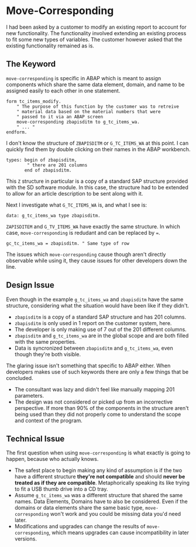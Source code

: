 Move-Corresponding
==================

I had been asked by a customer to modify an existing report to account for new functionality. The functionality involved extending an existing process to fit some new types of variables. The customer however asked that the existing functionality remained as is.

## The Keyword

`move-corresponding` is specific in ABAP which is meant to assign components which share the same data element, domain, and name to be assigned easily to each other in one statement. 

```abap
form tc_items_modify.
	" The purpose of this function by the customer was to retreive
	" material data based on the material numbers that were
	" passed to it via an ABAP screen
	move-corresponding zbapisditm to g_tc_items_wa.
	" ... "
endform.
```

I don't know the structure of `ZBAPISDITM` or `G_TC_ITEMS_WA` at this point. I can quickly find them by double clicking on their names in the ABAP workbench.

```abap
types: begin of zbapisditm,
		" there are 201 columns
	   end of zbapisditm.
```

This `Z` structure in particular is a copy of a standard SAP structure provided with the SD software module. In this case, the structure had to be extended to allow for an article description to be sent along with it.

Next I investigate what `G_TC_ITEMS_WA` is, and what I see is:

```abap
data: g_tc_items_wa type zbapisditm.
```

`ZAPISDITEM` and `G_TV_ITEMS_WA` have exactly the same structure. In which case, `move-corresponding` is redudant and can be replaced by `=`.

```abap
gc_tc_items_wa = zbapisditm. " Same type of row
```

The issues which `move-corresponding` cause though aren't directly observable while using it, they cause issues for other developers down the line.

## Design Issue

Even though in the example `g_tc_items_wa` and `zbapisditm` have the same structure, considering what the situation would have been like if they didn't.

* `zbapisditm` is a copy of a standard SAP structure and has 201 columns.
* `zbapisditm` is only used in 1 report on the customer system, here.
* The developer is only making use of 7 out of the 201 different columns.
* `zbapisditm` and `g_tc_items_wa` are in the global scope and are both filled with the same properties.
* Data is syncronized between `zbapisditm` and `g_tc_items_wa`, even though they're both visible. 

The glaring issue isn't something that specific to ABAP either. When developers makes use of such keywords there are only a few things that be concluded.

* The consultant was lazy and didn't feel like manually mapping 201 parameters.
* The design was not considered or picked up from an incorrective perspective. If more than 90% of the components in the structure aren't being used than they did not properly come to understand the scope and context of the program.

## Technical Issue

The first question when using `move-corresponding` is what exactly is going to happen, because who actually knows. 

* The safest place to begin making any kind of assumption is if the two have a different structure **they're not compatible** and should **never be treated as if they are compatible**. Metaphorically speaking its like trying to fit a USB thumb drive into a CD tray.
* Assume `g_tc_items_wa` was a different structure that shared the same names. Data Elements, Domains have to also be considered. Even if the domains or data elements share the same basic type, `move-corresponding` won't work and you could be missing data you'd need later.
* Modifications and upgrades can change the results of `move-corresponding`, which means upgrades can cause incompatibility in later versions.
